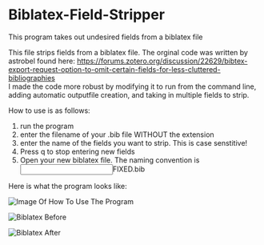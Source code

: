 # Biblatex-Field-Stripper
This program takes out undesired fields from a biblatex file

This file strips fields from a biblatex file. The orginal code was written by astrobel found here: 
https://forums.zotero.org/discussion/22629/bibtex-export-request-option-to-omit-certain-fields-for-less-cluttered-bibliographies  
I made the code more robust by modifying it to run from the command line, adding automatic outputfile creation, 
and taking in multiple fields to strip.

How to use is as follows:
1. run the program
2. enter the filename of your .bib file WITHOUT the extension
3. enter the name of the fields you want to strip. This is case senstitive!
4. Press q to stop entering new fields
5. Open your new biblatex file. The naming convention is <input filename>FIXED.bib


Here is what the program looks like:


![Image Of How To Use The Program](https://imgur.com/gMJWspb)

![Biblatex Before](https://imgur.com/UVvDUnU)

![Biblatex After](https://imgur.com/l21trRB) 


